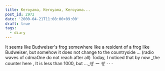 ```yaml
---
title: Keroyama, Keroyama, Keroyama...
post_id: 2972
date: '2000-04-21T11:08:00+09:00'
draft: true
tags:
  - diary
---
```


It seems like Budweiser's frog somewhere like a resident of a frog like Budweiser, but somehow it does not change to the countryside ... (radio waves of cdmaOne do not reach after all) Today, I noticed that by now _the counter here , It is less than 1000, but ..._ぜ ー ぜ · · ·
